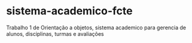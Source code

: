 # sistema-academico-fcte
Trabalho 1 de Orientação a objetos, sistema academico para gerencia de alunos, disciplinas, turmas e avaliações
